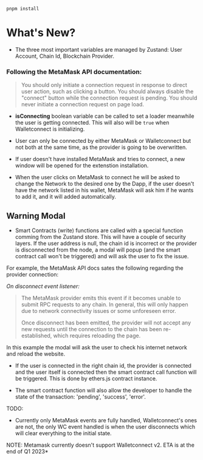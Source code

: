 ```bach
pnpm install
```
# What's New?

- The three most important variables are managed by Zustand: User Account, Chain Id, Blockchain Provider.

### Following the MetaMask API documentation:
>You should only initiate a connection request in response to direct user action, such as clicking a button. You should always disable the "connect" button while the connection request is pending. You should never initiate a connection request on page load.

- **isConnecting** boolean variable can be called to set a loader meanwhile the user is getting connected.
 This will also will be `true` when Walletconnect is initializing.

 - User can only be connected by either MetaMask or Walletconnect but not both at the same time, as the provider is going to be overwritten.

 - If user doesn't have installed MetaMask and tries to connect, a new window will be opened for the extenstion installation.

 - When the user clicks on MetaMask to connect he will be asked to change the Network to the desired one by the Dapp, if the user doesn't have the network listed in his wallet, MetaMask will ask him if he wants to add it, and it will added automatically.

 ## Warning Modal

 - Smart Contracts (write) functions are called with a special function comming from the Zustand store. This will have a couple of security layers. If the user address is null, the chain id is incorrect or the provider is disconnected from the node, a modal will popup (and the smart contract call won't be triggered) and will ask the user to fix the issue. 

 For example, the MetaMask API docs sates the following regarding the provider connection:

 *On disconnect event listener:*
>The MetaMask provider emits this event if it becomes unable to submit RPC requests to any chain. In general, this will only happen due to network connectivity issues or some unforeseen error.
>
>Once disconnect has been emitted, the provider will not accept any new requests until the connection to the chain has been re-established, which requires reloading the page.

In this example the modal will ask the user to check his internet network and reload the website.

- If the user is connected in the right chain id, the provider is connected and the user itself is connected then the smart contract call function will be triggered. This is done by ethers.js contract instance.

- The smart contract function will also allow the developer to handle the state of the transaction: 'pending', 'success', 'error'.

TODO:
- Currently only MetaMask events are fully handled, Walletconnect's ones are not, the only WC event handled is when the user disconnects which will clear everything to the initial state.

NOTE: Metamask currently doesn't support Walletconnect v2. ETA is at the end of Q1 2023*
